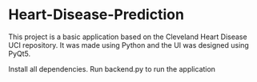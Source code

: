 # Heart-Disease-Prediction
This project is a basic application based on the Cleveland Heart Disease UCI repository. It was made using Python and the UI was designed using PyQt5.

Install all dependencies.
Run backend.py to run the application
